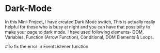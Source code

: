 # Dark-Mode

In this Mini-Project, I have created Dark Mode switch, This is actually really helpful for those who is busy at night and you can have that possibiity to make your page to dark mode. 
I have used following elements- DOM, Variables, Function (Arrow Function), Conditional, DOM Elements & Loops.

#To fix the error in EventListener function
